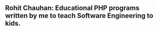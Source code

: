Rohit Chauhan: Educational PHP programs written by me to teach Software Engineering to kids. 
--------------------------------------------------------------------------------------------
